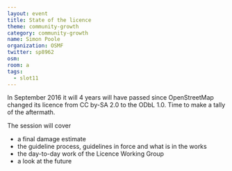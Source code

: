 ```yaml
---
layout: event
title: State of the licence
theme: community-growth
category: community-growth
name: Simon Poole
organization: OSMF
twitter: sp8962
osm:
room: a
tags:
  - slot11
---
```

In September 2016 it will 4 years will have passed since OpenStreetMap changed its licence from CC by-SA 2.0 to the ODbL 1.0. Time to make a tally of the aftermath.

The session will cover
* a final damage estimate
* the guideline process, guidelines in force and what is in the works
* the day-to-day work of the Licence Working Group
* a look at the future
